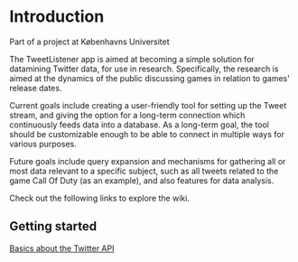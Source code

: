# Introduction #

Part of a project at Københavns Universitet

The TweetListener app is aimed at becoming a simple solution for datamining Twitter data, for use in research. Specifically, the research is aimed at the dynamics of the public discussing games in relation to games' release dates.

Current goals include creating a user-friendly tool for setting up the Tweet stream, and giving the option for a long-term connection which continuously feeds data into a database. As a long-term goal, the tool should be customizable enough to be able to connect in multiple ways for various purposes.

Future goals include query expansion and mechanisms for gathering all or most data relevant to a specific subject, such as all tweets related to the game Call Of Duty (as an example), and also features for data analysis.

Check out the following links to explore the wiki.

## Getting started

[Basics about the Twitter API](basicTwitterApi.md)


<!---

Cheatsheet for writing nice wikis on GitHub:

https://github.com/adam-p/markdown-here/wiki/Markdown-Cheatsheet

--->
